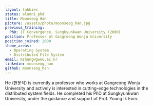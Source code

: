 ```yaml
---
layout: labbies
status: alumni_phd
title: Moonseog Han
picture: /assets/photo/moonseog_han.jpg
previous_training:
  PhD: IT Convergence, Sungkyunkwan University (2000)
position: Professor at Gangreong Wonju University
position_joined: 2000
theme_areas:
  - Operating System
  - Distributed File System
email: mshang@gwnu.ac.kr
linkedin: moonseog_han
github: moonseog_han
---
```


He (한문석) is currently a professor who works at Gangreong Wonju University
and actively is interested in cutting-edge technologies in the distributed
system fields. He completed his PhD at Sungkyunkwan University, under the guidance and support of Prof. Young Ik Eom.

 
